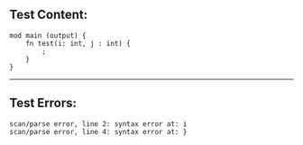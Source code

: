 
Test Content: 
-------------------------
```
mod main (output) {
    fn test(i: int, j : int) {
        ;
    }
}
```
------------------------

Test Errors:
-------------------------
```
scan/parse error, line 2: syntax error at: i
scan/parse error, line 4: syntax error at: }
```
